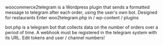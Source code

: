 woocommerce2telegram is a Wordpress plugin that sends a formatted message to telegram after each order, using the user's own bot. Designed for restaurants Enter woo2telegram.php in / wp-content / plugins

bot.php is a telegram bot that collects data on the number of orders over a period of time. A webhook must be registered in the telegram system with its URL. Edit tokens and user / channel numbers!
